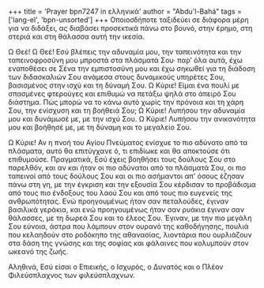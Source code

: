 +++
title = 'Prayer bpn7247 in ελληνικά'
author = "Abdu'l-Bahá"
tags = ['lang-el', 'bpn-unsorted']
+++
Οποιοσδήποτε ταξιδεύει σε διάφορα µέρη για να διδάξει, ας διαβάσει προσεκτικά πάνω στο βουνό, στην έρηµο, στη στεριά και στη θάλασσα αυτή την ικεσία.

Ω Θεέ! Ω Θεέ! Εσύ βλέπεις την αδυναµία µου, την ταπεινότητα και την ταπεινοφροσύνη µου µπροστά στα πλάσµατά Σου· παρ’ όλα αυτά, έχω εναποθέσει σε Σένα την εµπιστοσύνη µου και έχω σηκωθεί για τη διάδοση των διδασκαλιών Σου ανάµεσα στους δυναµικούς υπηρέτες Σου, βασισµένος στην ισχύ και τη δύναµή Σου. Ω Κύριε! Είµαι ένα πουλί µε σπασµένες φτερούγες και επιθυµώ να πετάξω ψηλά στο άπειρό Σου διάστηµα. Πώς µπορώ να το κάνω αυτό χωρίς την πρόνοια και τη χάρη Σου, την ενίσχυση και τη βοήθειά Σου; Ω Κύριε! Λυπήσου την αδυναµία µου και δυνάµωσέ µε, µε την ισχύ Σου. Ω Κύριε! Λυπήσου την ανικανότητα µου και βοήθησέ µε, µε τη δύναµη και το µεγαλείο Σου.

Ω Κύριε! Αν η πνοή του Αγίου Πνεύµατος ενίσχυε το πιο αδύνατο από τα πλάσµατα, αυτό θα επιτύγχανε ό, τι επιδίωκε και θα αποκτούσε ότι επιθυµούσε. Πραγµατικά, Εσύ έχεις βοηθήσει τους δούλους Σου στο παρελθόν, και αν και ήταν οι πιο αδύνατοι από τα πλάσµατά Σου, οι πιο ταπεινοί από τους δούλους Σου και οι πιο ασήµαντοι απ' όσους έζησαν πάνω στη γη, µε την έγκριση και την εξουσία Σου κέρδισαν το προβάδισµα από τους πιο ένδοξους του λαού Σου και από τους πιο ευγενείς της ανθρωπότητας. Ενώ προηγουµένως ήταν σαν πεταλούδες, έγιναν βασιλικά γεράκια, και ενώ προηγουµένως ήταν σαν ρυάκια έγιναν σαν θάλασσες, µε τη δωρεά Σου και το έλεος Σου. Έγιναν, µε την πιο µεγάλη Σου εύνοια, άστρα που λάµπουν στον ουρανό της καθοδήγησης, πουλιά που κελαηδούν στο ροδόκηπο της αθανασίας, λιοντάρια που ουρλιάζουν στα δάση της γνώσης και της σοφίας και φάλαινες που κολυµπούν στον ωκεανό της ζωής.

Αληθινά, Εσύ είσαι ο Επιεικής, ο Ισχυρός, ο ∆υνατός και ο Πλέον Φιλεύσπλαχνος των φιλεύσπλαχνων.
